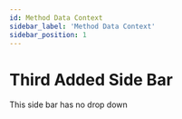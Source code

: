 ```yaml
---
id: Method Data Context
sidebar_label: 'Method Data Context'
sidebar_position: 1
---
```


# Third Added Side Bar
This side bar has no drop down